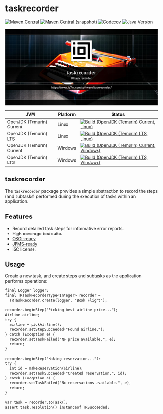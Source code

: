 taskrecorder
===

[![Maven Central](https://img.shields.io/maven-central/v/com.io7m.taskrecorder/com.io7m.taskrecorder.svg?style=flat-square)](http://search.maven.org/#search%7Cga%7C1%7Cg%3A%22com.io7m.taskrecorder%22)
[![Maven Central (snapshot)](https://img.shields.io/nexus/s/com.io7m.taskrecorder/com.io7m.taskrecorder?server=https%3A%2F%2Fs01.oss.sonatype.org&style=flat-square)](https://s01.oss.sonatype.org/content/repositories/snapshots/com/io7m/taskrecorder/)
[![Codecov](https://img.shields.io/codecov/c/github/io7m-com/taskrecorder.svg?style=flat-square)](https://codecov.io/gh/io7m-com/taskrecorder)
![Java Version](https://img.shields.io/badge/21-java?label=java&color=007fff)

![com.io7m.taskrecorder](./src/site/resources/taskrecorder.jpg?raw=true)

| JVM | Platform | Status |
|-----|----------|--------|
| OpenJDK (Temurin) Current | Linux | [![Build (OpenJDK (Temurin) Current, Linux)](https://img.shields.io/github/actions/workflow/status/io7m-com/taskrecorder/main.linux.temurin.current.yml)](https://www.github.com/io7m-com/taskrecorder/actions?query=workflow%3Amain.linux.temurin.current)|
| OpenJDK (Temurin) LTS | Linux | [![Build (OpenJDK (Temurin) LTS, Linux)](https://img.shields.io/github/actions/workflow/status/io7m-com/taskrecorder/main.linux.temurin.lts.yml)](https://www.github.com/io7m-com/taskrecorder/actions?query=workflow%3Amain.linux.temurin.lts)|
| OpenJDK (Temurin) Current | Windows | [![Build (OpenJDK (Temurin) Current, Windows)](https://img.shields.io/github/actions/workflow/status/io7m-com/taskrecorder/main.windows.temurin.current.yml)](https://www.github.com/io7m-com/taskrecorder/actions?query=workflow%3Amain.windows.temurin.current)|
| OpenJDK (Temurin) LTS | Windows | [![Build (OpenJDK (Temurin) LTS, Windows)](https://img.shields.io/github/actions/workflow/status/io7m-com/taskrecorder/main.windows.temurin.lts.yml)](https://www.github.com/io7m-com/taskrecorder/actions?query=workflow%3Amain.windows.temurin.lts)|

## taskrecorder

The `taskrecorder` package provides a simple abstraction to record the steps
(and subtasks) performed during the execution of tasks within an application.

## Features

* Record detailed task steps for informative error reports.
* High coverage test suite.
* [OSGi-ready](https://www.osgi.org/)
* [JPMS-ready](https://en.wikipedia.org/wiki/Java_Platform_Module_System)
* ISC license.

## Usage

Create a new task, and create steps and subtasks as the application performs
operations:

```
final Logger logger;
final TRTaskRecorderType<Integer> recorder =
  TRTaskRecorder.create(logger, "Book Flight");

recorder.beginStep("Picking best airline price...");
Airline airline;
try {
  airline = pickAirline();
  recorder.setStepSucceeded("Found airline.");
} catch (Exception e) {
  recorder.setTaskFailed("No price available.", e);
  return;
}

recorder.beginStep("Making reservation...");
try {
  int id = makeReservation(airline);
  recorder.setTaskSucceeded("Created reservation.", id);
} catch (Exception e) {
  recorder.setTaskFailed("No reservations available.", e);
  return;
}

var task = recorder.toTask();
assert task.resolution() instanceof TRSucceeded;
```

